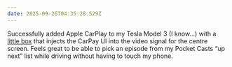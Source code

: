 ```yaml
---
date: 2025-09-26T04:35:28.529Z
---
```


Successfully added Apple CarPlay to my Tesla Model 3 (I know…) with a [little box](https://www.aliexpress.com/item/1005009205865221.html) that injects the CarPay UI into the video signal for the centre screen. Feels great to be able to pick an episode from my Pocket Casts “up next” list while driving without having to touch my phone.
